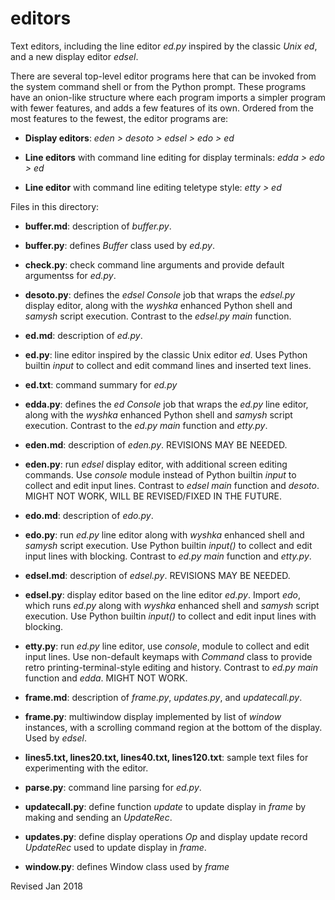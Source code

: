 
editors
=======

Text editors, including the line editor *ed.py* inspired by the
    classic *Unix ed*, and a new display editor *edsel*.

There are several top-level editor programs here that can be invoked
from the system command shell or from the Python prompt.  These
programs have an onion-like structure where each program imports a
simpler program with fewer features, and adds a few features of its
own.  Ordered from the most features to the fewest, the editor
programs are:

- **Display editors**: *eden > desoto > edsel > edo > ed*
   
- **Line editors** with command line editing for display terminals: *edda > edo > ed*

- **Line editor** with command line editing teletype style: *etty > ed*

Files in this directory:

- **buffer.md**: description of *buffer.py*.

- **buffer.py**: defines *Buffer* class used by *ed.py*.

- **check.py**: check command line arguments and provide default
    argumentss for *ed.py*.

- **desoto.py**: defines the *edsel* *Console* job that wraps the *edsel.py*
  display editor, along with the *wyshka* enhanced Python shell and
  *samysh* script execution.  Contrast to the *edsel.py* *main* function.

- **ed.md**: description of *ed.py*.

- **ed.py**: line editor inspired by the classic Unix editor *ed*.
  Uses Python builtin *input* to collect and edit command lines and inserted
  text lines.

- **ed.txt**: command summary for *ed.py*

- **edda.py**: defines the *ed* *Console* job that wraps the *ed.py*
  line editor, along with the *wyshka* enhanced Python shell and
  *samysh* script execution.  Contrast to the *ed.py* *main* function
  and *etty.py*.

- **eden.md**: description of *eden.py*.  REVISIONS MAY BE NEEDED.

- **eden.py**: run *edsel* display editor, with additional screen editing 
  commands.  Use *console* module instead of Python builtin *input* 
  to collect and edit
  input lines.  Contrast to *edsel* *main* function and *desoto*.
  MIGHT NOT WORK, WILL BE REVISED/FIXED IN THE FUTURE.

- **edo.md**: description of *edo.py*.

- **edo.py**: run *ed.py* line editor along with *wyshka* enhanced
  shell and *samysh* script execution.  Use Python builtin *input()*
  to collect and edit input lines with blocking.  Contrast to *ed.py*
  *main* function and *etty.py*.

- **edsel.md**: description of *edsel.py*.  REVISIONS MAY BE NEEDED.

- **edsel.py**: display editor based on the line editor *ed.py*.
  Import *edo*, which runs *ed.py* along with *wyshka* enhanced
  shell and *samysh* script execution.  Use Python builtin *input()*
  to collect and edit input lines with blocking.

- **etty.py**: run *ed.py* line editor, use *console*,
  module to collect and edit input lines.  Use
  non-default keymaps with *Command* class to provide retro
  printing-terminal-style editing and history.  Contrast to *ed.py*
  *main* function and *edda*.  MIGHT NOT WORK.

- **frame.md**: description of *frame.py*, *updates.py*, and *updatecall.py*.

- **frame.py**: multiwindow display implemented by list of *window*
   instances, with a scrolling command region at the bottom of the
   display.  Used by *edsel*.

- **lines5.txt, lines20.txt, lines40.txt, lines120.txt**: sample text
    files for experimenting with the editor.

- **parse.py**: command line parsing for *ed.py*.

- **updatecall.py**: define function *update* to update display in
     *frame* by making and sending an *UpdateRec*.

- **updates.py**: define display operations *Op* and display update record 
  *UpdateRec* used to update display in *frame*.

- **window.py**: defines Window class used by *frame*

Revised Jan 2018
